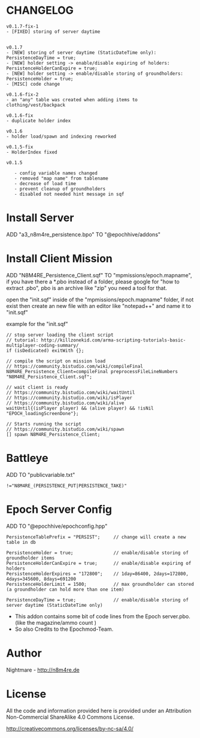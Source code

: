 # CHANGELOG

```
v0.1.7-fix-1
- [FIXED] storing of server daytime


v0.1.7
- [NEW] storing of server daytime (StaticDateTime only): PersistenceDayTime = true;
- [NEW] holder setting -> enable/disable expiring of holders: PersistenceHolderCanExpire = true;
- [NEW] holder setting -> enable/disable storing of groundholders: PersistenceHolder = true;  
- [MISC] code change

v0.1.6-fix-2
- an "any" table was created when adding items to clothing/vest/backpack  

v0.1.6-fix
- duplicate holder index

v0.1.6
- holder load/spawn and indexing reworked

v0.1.5-fix
- HolderIndex fixed

v0.1.5

   - config variable names changed
   - removed "map name" from tablename
   - decrease of load time
   - prevent cleanup of groundholders
   - disabled not needed hint message in sqf
```

# Install Server

ADD  "a3_n8m4re_persistence.bpo"  TO  "@epochhive/addons"

# Install Client Mission

ADD  "N8M4RE_Persistence_Client.sqf"  TO  "mpmissions/epoch.mapname", 
if you have there a *.pbo instead of a folder, please google for "how to extract .pbo", pbo is an archive like "zip" you need a tool for that.

open the "init.sqf" inside of the "mpmissions/epoch.mapname" folder, if not exist then create an new file with an     editor like "notepad++" and name it to "init.sqf"

example for the "init.sqf"
```
// stop server loading the client script
// tutorial: http://killzonekid.com/arma-scripting-tutorials-basic-multiplayer-coding-summary/  
if (isDedicated) exitWith {}; 

// compile the script on mission load
// https://community.bistudio.com/wiki/compileFinal
N8M4RE_Persistence_Client=compileFinal preprocessFileLineNumbers "N8M4RE_Persistence_Client.sqf";

// wait client is ready 
// https://community.bistudio.com/wiki/waitUntil
// https://community.bistudio.com/wiki/isPlayer
// https://community.bistudio.com/wiki/alive
waitUntil{(isPlayer player) && (alive player) && !isNil "EPOCH_loadingScreenDone"};

// Starts running the script
// https://community.bistudio.com/wiki/spawn
[] spawn N8M4RE_Persistence_Client;
```


# Battleye

ADD TO "publicvariable.txt"

```
!="N8M4RE_(PERSISTENCE_PUT|PERSISTENCE_TAKE)"
```

# Epoch Server Config

ADD TO "@epochhive/epochconfig.hpp"

```
PersistenceTablePrefix = "PERSIST"; 	// change will create a new table in db

PersistenceHolder = true; 				// enable/disable storing of groundholder items
PersistenceHolderCanExpire = true; 		// enable/disable expiring of holders
PersistenceHolderExpires = "172800"; 	// 1day=86400, 2days=172800, 4days=345600, 8days=691200 
PersistenceHolderLimit = 1500; 			// max groundholder can stored (a groundholder can hold more than one item)

PersistenceDayTime = true;				// enable/disable storing of server daytime (StaticDateTime only)
```


 - This addon contains some bit of code lines from the Epoch server.pbo. (like the magazine/ammo count )
 - So also Credits to the Epochmod-Team.



# Author
Nightmare - http://n8m4re.de



# License
All the code and information provided here is provided under an Attribution Non-Commercial ShareAlike 4.0 Commons License.

http://creativecommons.org/licenses/by-nc-sa/4.0/

